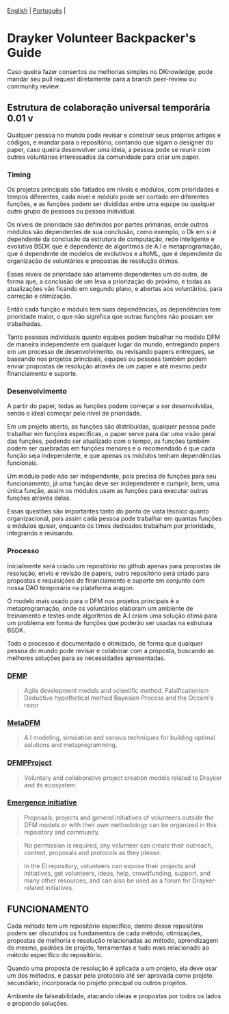 [English](https://github.com/draykerdk/dknowledge/edit/master/CONTRIBUTING.md) | [Português](https://github.com/draykerdk/dknowledge/blob/master/CONTRIBUTING.PT.md) | 


# Drayker Volunteer Backpacker's Guide

Caso queira fazer consertos ou melhorias simples no DKnowledge, pode mandar seu pull request diretamente para a branch peer-review ou community review.

## Estrutura de colaboração universal temporária 0.01 v

Qualquer pessoa no mundo pode revisar e construir seus próprios artigos e códigos, e mandar para o repositório, contando que sigam o designer do paper, caso queira desenvolver uma ideia, a pessoa pode se reunir com outros voluntários interessados da comunidade para criar um paper. 

### Timing
Os projetos principais são fatiados em níveis e módulos, com prioridades e tempos diferentes, cada nível e módulo pode ser cortado em diferentes funções, e as funções podem ser divididas entre uma equipe ou qualquer outro grupo de pessoas ou pessoa individual. 

Os níveis de prioridade são definidos por partes primárias, onde outros módulos são dependentes de sua conclusão, como exemplo, o Dk em si é dependente da conclusão da estrutura de computação, rede inteligente e evolutiva BSDK que é dependente de algoritmos de A.I e metaprogramação, que é dependente de modelos de evolutivos e altoML, que é dependente da organização de voluntários e propostas de resolução ótimas.

Esses níveis de prioridade são altamente dependentes um do outro, de forma que, a conclusão de um leva a priorização do próximo, e todas as atualizações vão ficando em segundo plano, e abertas aos voluntários, para correção e otimização.

Então cada função e módulo tem suas dependências, as dependências tem prioridade maior, o que não significa que outras funções não possam ser trabalhadas.

Tanto pessoas individuais quanto equipes podem trabalhar no modelo DFM de maneira independente em qualquer lugar do mundo, entregando papers em um processo de desenvolvimento, ou revisando papers entregues, se baseando nos projetos principais, equipes ou pessoas também podem enviar propostas de resolução através de um paper e até mesmo pedir financiamento e suporte.

### Desenvolvimento

A partir do paper, todas as funções podem começar a ser desenvolvidas, sendo o ideal começar pelo nível de prioridade. 

Em um projeto aberto, as funções são distribuídas, qualquer pessoa pode trabalhar em funções específicas, o paper serve para dar uma visão geral das funções, podendo ser atualizado com o tempo, as funções também podem ser quebradas em funções menores e o recomendado é que cada função seja independente, e que apenas os módulos tenham dependências funcionais.

Um módulo pode não ser independente, pois precisa de funções para seu funcionamento, já uma função deve ser independente e cumprir, bem, uma única função, assim os módulos usam as funções para executar outras funções através delas.

 Essas questões são importantes tanto do ponto de vista técnico quanto organizacional, pois assim cada pessoa pode trabalhar em quantas funções e módulos quiser, enquanto os times dedicados trabalham por prioridade, integrando e revisando. 


### Processo

Inicialmente será criado um repositório no github apenas para propostas de resolução, envio e revisão de papers, outro repositório será criado para propostas e requisições de financiamento e suporte em conjunto com nossa DAO temporária na plataforma aragon.  

O modelo mais usado para o DFM nos projetos principais é a metaprogramação, onde os voluntários elaboram um ambiente de treinamento e testes onde algoritmos de A.I criam uma solução ótima para um problema em forma de funções que poderão ser usadas na estrutura BSDK. 

Todo o processo é documentado e otimizado, de forma que qualquer pessoa do mundo pode revisar e colaborar com a proposta, buscando as melhores soluções para as necessidades apresentadas. 

### [DFMP](https://github.com/draykerdk/DFMP)

> Agile development models and scientific method.
Falsificationism
Deductive hypothetical method
Bayesian Process and the Occam's razor

### [MetaDFM](https://github.com/draykerdk/MetaDFMP)

> A.I modeling, simulation and various techniques for building optimal solutions and metaprogramming.

### [DFMPProject](https://github.com/draykerdk/DFMPProject) 

> Voluntary and collaborative project creation models related to Drayker and its ecosystem.

### [Emergence initiative](https://github.com/draykerdk/emergence-initiative) 
> Proposals, projects and general initiatives of volunteers outside the DFM models or with their own methodology can be organized in this repository and community.

> No permission is required, any volunteer can create their outreach, content, proposals and protocols as they please.

> In the EI repository, volunteers can expose their projects and initiatives, get volunteers, ideas, help, crowdfunding, support, and many other resources, and can also be used as a forum for Drayker-related initiatives. 

## FUNCIONAMENTO


Cada método tem um repositório específico, dentro desse repositório podem ser discutidos os fundamentos de cada método, otimizações, propostas de melhoria e resolução relacionadas ao método, aprendizagem do mesmo, padrões de projeto, ferramentas e tudo mais relacionado ao método específico do repositório.

Quando uma proposta de resolução é aplicada a um projeto, ela deve usar um dos métodos, e passar pelo protocolo até ser aprovada como projeto secundário, incorporada no projeto principal ou outros projetos.

Ambiente de falseabilidade, atacando ideias e propostas por todos os lados e propondo soluções.



